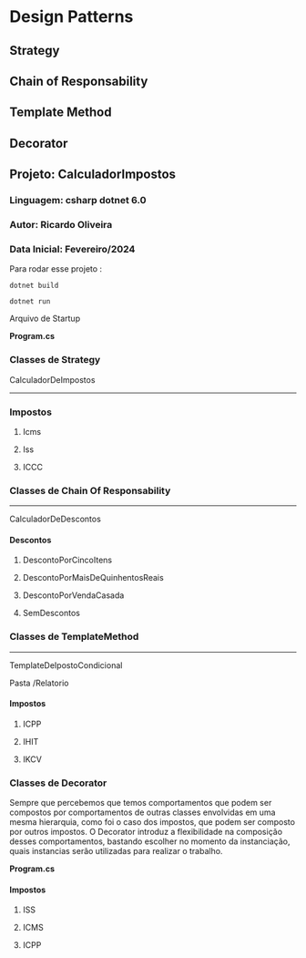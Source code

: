 ﻿# Design Patterns

## Strategy

## Chain of Responsability 

## Template Method

## Decorator


## Projeto: CalculadorImpostos

### Linguagem: csharp dotnet 6.0

### Autor: Ricardo Oliveira

### Data Inicial: Fevereiro/2024


Para rodar esse projeto : 

`dotnet build`

`dotnet run`

Arquivo de Startup

**Program.cs**


### Classes de Strategy

CalculadorDeImpostos
___

### Impostos

1. Icms

2. Iss

3. ICCC



### Classes de Chain Of Responsability
___

CalculadorDeDescontos

#### Descontos

1. DescontoPorCincoItens

2. DescontoPorMaisDeQuinhentosReais

3. DescontoPorVendaCasada

4. SemDescontos


### Classes de TemplateMethod

---

TemplateDeIpostoCondicional

Pasta /Relatorio

#### Impostos

1. ICPP

2. IHIT

3. IKCV


### Classes de Decorator

Sempre que percebemos que temos comportamentos que podem ser compostos por comportamentos de outras classes envolvidas em uma mesma hierarquia, como foi o caso dos impostos, que podem ser composto por outros impostos. O Decorator introduz a flexibilidade na composição desses comportamentos, bastando escolher no momento da instanciação, quais instancias serão utilizadas para realizar o trabalho.

**Program.cs**

#### Impostos

1. ISS


2. ICMS
3. ICPP
